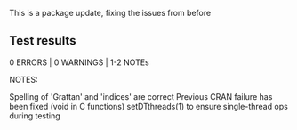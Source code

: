This is a package update, fixing the issues from before

## Test results
0 ERRORS | 0 WARNINGS | 1-2 NOTEs

NOTES:

Spelling of 'Grattan' and 'indices' are correct
Previous CRAN failure has been fixed (void in C functions)
setDTthreads(1) to ensure single-thread ops during testing

